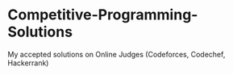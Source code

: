 # Competitive-Programming-Solutions
My accepted solutions on Online Judges (Codeforces, Codechef, Hackerrank)
